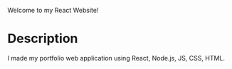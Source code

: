 Welcome to my React Website!

<h1>Description</h1>

I made my portfolio web application using React, Node.js, JS, CSS, HTML. 

